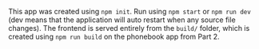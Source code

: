 This app was created using `npm init`. Run using `npm start` or `npm run dev` (dev means that the application will auto restart when any source file changes). The frontend is served entirely from the `build/` folder, which is created using `npm run build` on the phonebook app from Part 2.